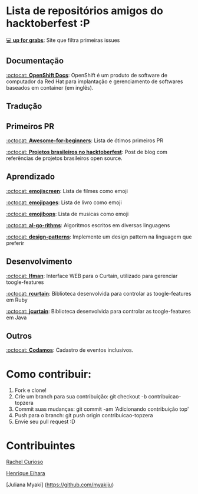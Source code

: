 # Lista de repositórios amigos do hacktoberfest :P 

[:computer: **up for grabs**](https://up-for-grabs.net/#/): Site que filtra primeiras issues

## Documentação
[:octocat: **OpenShift Docs**](https://github.com/openshift/openshift-docs): OpenShift é um produto de software de computador da Red Hat para implantação e gerenciamento de softwares baseados em container (em inglês).

## Tradução

## Primeiros PR
[:octocat: **Awesome-for-beginners**](https://github.com/MunGell/awesome-for-beginners): Lista de ótimos primeiros PR

[:octocat: **Projetos brasileiros no hacktoberfest**](https://github.com/jtemporal/jtemporal.github.io): Post de blog com referências de projetos brasileiros open source.

## Aprendizado

[:octocat: **emojiscreen**](https://github.com/brittanyrw/emojiscreen): Lista de filmes como emoji

[:octocat: **emojipages**](https://github.com/brittanyrw/emojipages): Lista de livro como emoji

[:octocat: **emojibops**](https://github.com/brittanyrw/emojibops): Lista de musicas como emoji

[:octocat: **al-go-rithms**](https://github.com/ZoranPandovski/al-go-rithms): Algoritmos escritos em diversas linguagens

[:octocat: **design-patterns**](https://github.com/ZoranPandovski/design-patterns): Implemente um design pattern na linguagem que preferir



## Desenvolvimento

[:octocat: **Ifman**](https://github.com/wirecardBrasil/ifman): Interface WEB para o Curtain, utilizado para gerenciar toogle-features

[:octocat: **rcurtain**](https://github.com/wirecardBrasil/rcurtain): Biblioteca desenvolvida para controlar as toogle-features em Ruby

[:octocat: **jcurtain**](https://github.com/wirecardBrasil/jcurtain): Biblioteca desenvolvida para controlar as toogle-features em Java

## Outros
[:octocat: **Codamos**](https://github.com/codamos/codamos.github.io): Cadastro de eventos inclusivos.

# Como contribuir:

1. Fork e clone!
2. Crie um branch para sua contribuição: git checkout -b contribuicao-topzera
3. Commit suas mudanças: git commit -am 'Adicionando contribuição top'
4. Push para o branch: git push origin contribuicao-topzera
5. Envie seu pull request :D

# Contribuintes
[Rachel Curioso](https://github.com/Rachc)

[Henrique Eihara](https://github.com/eiguike)

[Juliana Myaki] (https://github.com/myakiju)
